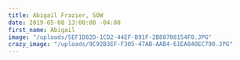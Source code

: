 ```yaml
---
title: Abigail Frazier, SOW
date: 2019-05-08 13:00:00 -04:00
first_name: Abigail
image: "/uploads/5EF1D82D-1CD2-44EF-B91F-2B88708154F0.JPG"
crazy_image: "/uploads/9C92B3EF-F305-47AB-AAB4-61EA840EC790.JPG"
---
```


